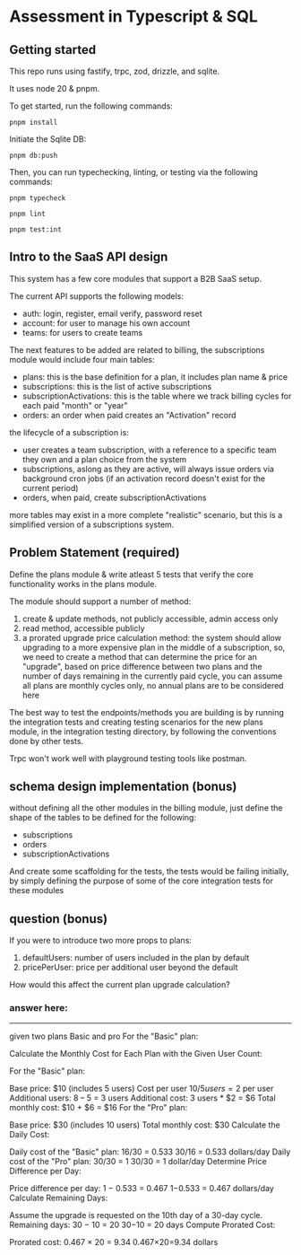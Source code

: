 # Assessment in Typescript & SQL

## Getting started

This repo runs using fastify, trpc, zod, drizzle, and sqlite.

It uses node 20 & pnpm.

To get started, run the following commands:
```
pnpm install
```

Initiate the Sqlite DB:
```
pnpm db:push
```

Then, you can run typechecking, linting, or testing via the following commands:
```
pnpm typecheck

pnpm lint

pnpm test:int
```

## Intro to the SaaS API design

This system has a few core modules that support a B2B SaaS setup.

The current API supports the following models:
- auth: login, register, email verify, password reset
- account: for user to manage his own account
- teams: for users to create teams

The next features to be added are related to billing, the subscriptions module would include four main tables:
- plans: this is the base definition for a plan, it includes plan name & price 
- subscriptions: this is the list of active subscriptions
- subscriptionActivations: this is the table where we track billing cycles for each paid "month" or "year"
- orders: an order when paid creates an "Activation" record

the lifecycle of a subscription is:
- user creates a team subscription, with a reference to a specific team they own and a plan choice from the system
- subscriptions, aslong as they are active, will always issue orders via background cron jobs (if an activation record doesn't exist for the current period)
- orders, when paid, create subscriptionActivations

more tables may exist in a more complete "realistic" scenario, but this is a simplified version of a subscriptions system.

## Problem Statement (required)

Define the plans module & write atleast 5 tests that verify the core functionality works in the plans module.

The module should support a number of method:
1. create & update methods, not publicly accessible, admin access only
2. read method, accessible publicly
3. a prorated upgrade price calculation method: the system should allow upgrading to a more expensive plan in the middle of a subscription, so, we need to create a method that can determine the price for an "upgrade", based on price difference between two plans and the number of days remaining in the currently paid cycle, you can assume all plans are monthly cycles only, no annual plans are to be considered here

The best way to test the endpoints/methods you are building is by running the integration tests and creating testing scenarios for the new plans module, in the integration testing directory, by following the conventions done by other tests.

Trpc won't work well with playground testing tools like postman.


## schema design implementation (bonus)

without defining all the other modules in the billing module, just define the shape of the tables to be defined for the following:
- subscriptions
- orders
- subscriptionActivations

And create some scaffolding for the tests, the tests would be failing initially, by simply defining the purpose of some of the core integration tests for these modules

## question (bonus)

If you were to introduce two more props to plans:

1. defaultUsers: number of users included in the plan by default
2. pricePerUser: price per additional user beyond the default

How would this affect the current plan upgrade calculation?

### answer here:
---

given two plans Basic and pro
For the "Basic" plan:

Calculate the Monthly Cost for Each Plan with the Given User Count:

For the "Basic" plan:

Base price: $10 (includes 5 users)
Cost per user $10 / 5 users = 2$ per user
Additional users: 8 – 5 = 3 users
Additional cost: 3 users * $2 = $6
Total monthly cost: $10 + $6 = $16
For the "Pro" plan:

Base price: $30 (includes 10 users)
Total monthly cost: $30
Calculate the Daily Cost:

Daily cost of the "Basic" plan:
16/30 = 0.533
30/16 = 0.533 dollars/day
Daily cost of the "Pro" plan:
30/30 = 1 
30/30 = 1 dollar/day
Determine Price Difference per Day:

Price difference per day:
1 − 0.533 = 0.467
1−0.533 = 0.467 dollars/day
Calculate Remaining Days:

Assume the upgrade is requested on the 10th day of a 30-day cycle.
Remaining days:
30 − 10 = 20
30−10 = 20 days
Compute Prorated Cost:

Prorated cost:
0.467 × 20 = 9.34
0.467×20=9.34 dollars
